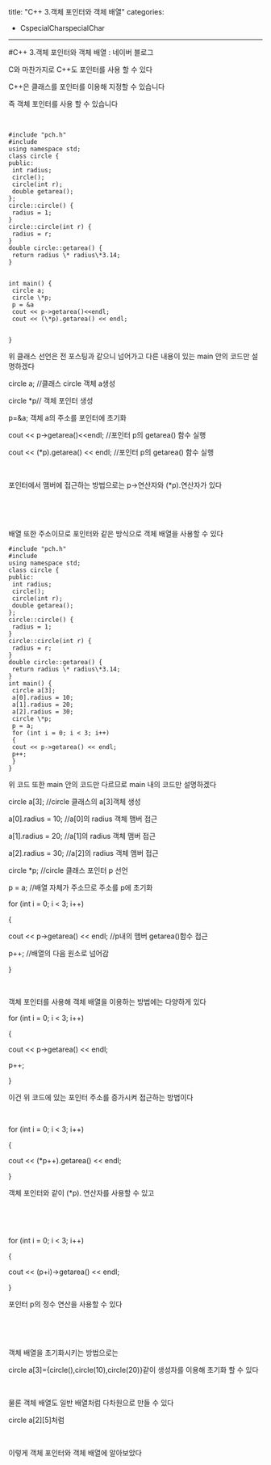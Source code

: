 title: "C++ 3.객체 포인터와 객체 배열"
categories:
 - CspecialCharspecialChar
---
#C++ 3.객체 포인터와 객체 배열 : 네이버 블로그







C와 마찬가지로 C++도 포인터를 사용 할 수 있다

C++은 클래스를 포인터를 이용해 지정할 수 있습니다

즉 객체 포인터를 사용 할 수 있습니다

​




 




```
#include "pch.h"
#include 
using namespace std;
class circle {
public:
 int radius;
 circle();
 circle(int r);
 double getarea();
};
circle::circle() {
 radius = 1;
}
circle::circle(int r) {
 radius = r;
}
double circle::getarea() {
 return radius \* radius\*3.14;
}


int main() {
 circle a;
 circle \*p;
 p = &a
 cout << p->getarea()<<endl;
 cout << (\*p).getarea() << endl;


}
```





 


위 클래스 선언은 전 포스팅과 같으니 넘어가고 다른 내용이 있는 main 안의 코드만 설명하겠다

circle a; //클래스 circle 객체 a생성

circle \*p// 객체 포인터 생성

p=&a; 객체 a의 주소를 포인터에 초기화

cout << p->getarea()<<endl; //포인터 p의 getarea() 함수 실행

cout << (\*p).getarea() << endl; //포인터 p의 getarea() 함수 실행

​

포인터에서 맴버에 접근하는 방법으로는 p->연산자와 (\*p).연산자가 있다

​

​

배열 또한 주소이므로 포인터와 같은 방식으로 객체 배열을 사용할 수 있다




 




```
#include "pch.h"
#include 
using namespace std;
class circle {
public:
 int radius;
 circle();
 circle(int r);
 double getarea();
};
circle::circle() {
 radius = 1;
}
circle::circle(int r) {
 radius = r;
}
double circle::getarea() {
 return radius \* radius\*3.14;
}
int main() {
 circle a[3];
 a[0].radius = 10;
 a[1].radius = 20;
 a[2].radius = 30;
 circle \*p;
 p = a;
 for (int i = 0; i < 3; i++)
 {
 cout << p->getarea() << endl;
 p++;
 }
}
```





 


위 코드 또한 main 안의 코드만 다르므로 main 내의 코드만 설명하겠다

circle a[3]; //circle 클래스의 a[3]객체 생성

a[0].radius = 10; //a[0]의 radius 객체 맴버 접근 

a[1].radius = 20; //a[1]의 radius 객체 맴버 접근 

a[2].radius = 30; //a[2]의 radius 객체 맴버 접근 

circle \*p; //circle 클래스 포인터 p 선언

p = a; //배열 자체가 주소므로 주소를 p에 초기화

for (int i = 0; i < 3; i++)

{

cout << p->getarea() << endl; //p내의 맴버 getarea()함수 접근

p++; //배열의 다음 원소로 넘어감

}

​

객체 포인터를 사용해 객체 배열을 이용하는 방법에는 다양하게 있다

for (int i = 0; i < 3; i++)

{

cout << p->getarea() << endl;

p++;

}

이건 위 코드에 있는 포인터 주소를 증가시켜 접근하는 방법이다

​

for (int i = 0; i < 3; i++)

{

cout << (\*p++).getarea() << endl;

}

객체 포인터와 같이 (\*p). 연산자를 사용할 수 있고

​

​

for (int i = 0; i < 3; i++)

{

cout << (p+i)->getarea() << endl;

}

포인터 p의 정수 연산을 사용할 수 있다

​

​

객체 배열을 초기화시키는 방법으로는 

circle a[3]={circle(),circle(10),circle(20)}같이 생성자를 이용해 초기화 할 수 있다

​

물론 객체 배열도 일반 배열처럼 다차원으로 만들 수 있다

circle a[2][5]처럼

​

이렇게 객체 포인터와 객체 배열에 알아보았다

​